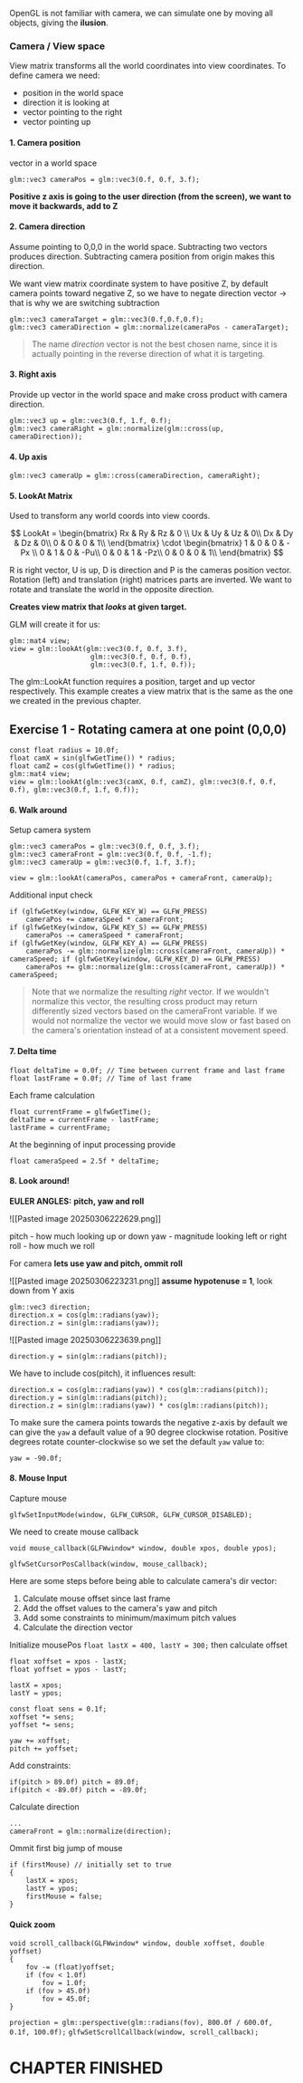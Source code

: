 
OpenGL is not familiar with camera, we can simulate one by moving all objects, giving the **ilusion**.

### Camera / View space
View matrix transforms all the world coordinates into view coordinates.
To define camera we need: 
- position in the world space
- direction it is looking at
- vector pointing to the right
- vector pointing up
#### 1. Camera position
vector in a world space
```
glm::vec3 cameraPos = glm::vec3(0.f, 0.f, 3.f);
```
**Positive z axis is going to the user direction (from the screen), we want to move it backwards, add to Z**
#### 2. Camera direction
Assume pointing to 0,0,0 in the world space.
Subtracting two vectors produces direction.
Subtracting camera position from origin makes this direction.

We want view matrix coordinate system to have positive Z, by default camera points toward negative Z, so we have to negate direction vector -> that is why we are switching subtraction

```
glm::vec3 cameraTarget = glm::vec3(0.f,0.f,0.f);
glm::vec3 cameraDirection = glm::normalize(cameraPos - cameraTarget);
```
> The name _direction_ vector is not the best chosen name, since it is actually pointing in the reverse direction of what it is targeting.

#### 3. Right axis
Provide up vector in the world space and make cross product with camera direction.
```
glm::vec3 up = glm::vec3(0.f, 1.f, 0.f);
glm::vec3 cameraRight = glm::normalize(glm::cross(up, cameraDirection));
```
#### 4. Up axis
`glm::vec3 cameraUp = glm::cross(cameraDirection, cameraRight);`

#### 5. LookAt Matrix
Used to transform any world coords into view coords.

$$
LookAt = 
\begin{bmatrix}
Rx & Ry & Rz & 0 \\
Ux & Uy & Uz & 0\\
Dx & Dy & Dz & 0\\
0 & 0 & 0  & 1\\
\end{bmatrix}
\cdot
\begin{bmatrix}
1 & 0 & 0 & -Px \\
0 & 1 & 0 & -Pu\\
0 & 0 & 1 & -Pz\\
0 & 0 & 0  & 1\\
\end{bmatrix}
$$

R is right vector, U is up, D is direction and P is the cameras position vector.
Rotation (left) and translation (right) matrices parts are inverted.
We want to rotate and translate the world in the opposite direction. 

**Creates view matrix that *looks* at given target.**

GLM will create it for us:
```
glm::mat4 view;
view = glm::lookAt(glm::vec3(0.f, 0.f, 3.f),
					glm::vec3(0.f, 0.f, 0.f),
					glm::vec3(0.f, 1.f, 0.f));
```

The glm::LookAt function requires a position, target and up vector respectively. This example creates a view matrix that is the same as the one we created in the previous chapter.

## Exercise 1 - Rotating camera at one point (0,0,0)

```
const float radius = 10.0f;
float camX = sin(glfwGetTime()) * radius;
float camZ = cos(glfwGetTime()) * radius;
glm::mat4 view;
view = glm::lookAt(glm::vec3(camX, 0.f, camZ), glm::vec3(0.f, 0.f, 0.f), glm::vec3(0.f, 1.f, 0.f));
```

#### 6. Walk around

Setup camera system
```
glm::vec3 cameraPos = glm::vec3(0.f, 0.f, 3.f);
glm::vec3 cameraFront = glm::vec3(0.f, 0.f, -1.f);
glm::vec3 cameraUp = glm::vec3(0.f, 1.f, 3.f);

view = glm::lookAt(cameraPos, cameraPos + cameraFront, cameraUp);
```
Additional input check
```
if (glfwGetKey(window, GLFW_KEY_W) == GLFW_PRESS)
	cameraPos += cameraSpeed * cameraFront; 
if (glfwGetKey(window, GLFW_KEY_S) == GLFW_PRESS) 
	cameraPos -= cameraSpeed * cameraFront; 
if (glfwGetKey(window, GLFW_KEY_A) == GLFW_PRESS) 
	cameraPos -= glm::normalize(glm::cross(cameraFront, cameraUp)) * cameraSpeed; if (glfwGetKey(window, GLFW_KEY_D) == GLFW_PRESS) 
	cameraPos += glm::normalize(glm::cross(cameraFront, cameraUp)) * cameraSpeed;
```

> Note that we normalize the resulting _right_ vector. If we wouldn't normalize this vector, the resulting cross product may return differently sized vectors based on the cameraFront variable. If we would not normalize the vector we would move slow or fast based on the camera's orientation instead of at a consistent movement speed.

#### 7. Delta time
```
float deltaTime = 0.0f; // Time between current frame and last frame 
float lastFrame = 0.0f; // Time of last frame
```
Each frame calculation
```
float currentFrame = glfwGetTime();
deltaTime = currentFrame - lastFrame;
lastFrame = currentFrame;
```
At the beginning of input processing provide
```
float cameraSpeed = 2.5f * deltaTime;
```
#### 8. Look around!

**EULER ANGLES:**
**pitch, yaw and roll**

![[Pasted image 20250306222629.png]]

pitch - how much looking up or down
yaw - magnitude looking left or right
roll - how much we roll

For camera **lets use yaw and pitch, ommit roll**

![[Pasted image 20250306223231.png]]
**assume hypotenuse = 1**, look down from Y axis

```
glm::vec3 direction;
direction.x = cos(glm::radians(yaw));
direction.z = sin(glm::radians(yaw));
```
![[Pasted image 20250306223639.png]]

```
direction.y = sin(glm::radians(pitch));
```
We have to include cos(pitch), it influences result:
```
direction.x = cos(glm::radians(yaw)) * cos(glm::radians(pitch)); 
direction.y = sin(glm::radians(pitch)); 
direction.z = sin(glm::radians(yaw)) * cos(glm::radians(pitch));
```
To make sure the camera points towards the negative z-axis by default we can give the `yaw` a default value of a 90 degree clockwise rotation. Positive degrees rotate counter-clockwise so we set the default `yaw` value to:
```
yaw = -90.0f;
```

#### 8. Mouse Input

Capture mouse
```
glfwSetInputMode(window, GLFW_CURSOR, GLFW_CURSOR_DISABLED);
```
We need to create mouse callback
```
void mouse_callback(GLFWwindow* window, double xpos, double ypos);

glfwSetCursorPosCallback(window, mouse_callback);
```
Here are some steps before being able to calculate camera's dir vector:
1. Calculate mouse offset since last frame
2. Add the offset values to the camera's yaw and pitch
3. Add some constraints to minimum/maximum pitch values
4. Calculate the direction vector

Initialize mousePos
`float lastX = 400, lastY = 300;`
then calculate offset
```
float xoffset = xpos - lastX;
float yoffset = ypos - lastY;

lastX = xpos;
lastY = ypos;

const float sens = 0.1f;
xoffset *= sens;
yoffset *= sens;

yaw += xoffset; 
pitch += yoffset;
```
Add constraints:
```
if(pitch > 89.0f) pitch = 89.0f; 
if(pitch < -89.0f) pitch = -89.0f;
```
Calculate direction
```
...
cameraFront = glm::normalize(direction);
```
Ommit first big jump of mouse
```
if (firstMouse) // initially set to true 
{ 
	lastX = xpos; 
	lastY = ypos; 
	firstMouse = false; 
}
```

#### Quick zoom
```
void scroll_callback(GLFWwindow* window, double xoffset, double yoffset) 
{
	fov -= (float)yoffset; 
	if (fov < 1.0f) 
		fov = 1.0f; 
	if (fov > 45.0f) 
		fov = 45.0f; 
}
```
`projection = glm::perspective(glm::radians(fov), 800.0f / 600.0f, 0.1f, 100.0f);`
`glfwSetScrollCallback(window, scroll_callback);`


# CHAPTER FINISHED